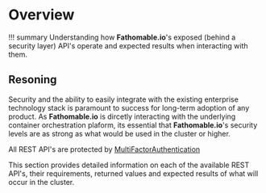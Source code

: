 # Overview

!!! summary Understanding how **Fathomable.io**'s exposed (behind a security layer) API's operate and expected results when interacting with them.

## Resoning

Security and the ability to easily integrate with the existing enterprise technology stack is paramount to success for long-term adoption of any product. As **Fathomable.io** is dircetly interacting with the underlying container orchestration plaform, its essential that **Fathomable.io**'s security levels are as strong as what would be used in the cluster or higher.

All REST API's are protected by [MultiFactorAuthentication](../architecture/authentication.md)

This section provides detailed information on each of the available REST API's, their requirements, returned values and expected results of what will occur in the cluster.
